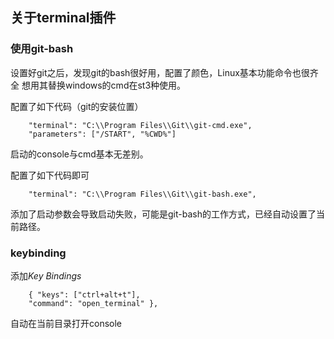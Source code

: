 ## 关于terminal插件

### 使用git-bash

设置好git之后，发现git的bash很好用，配置了颜色，Linux基本功能命令也很齐全
想用其替换windows的cmd在st3种使用。

配置了如下代码（git的安装位置）
```
	"terminal": "C:\\Program Files\\Git\\git-cmd.exe",
	"parameters": ["/START", "%CWD%"]
```
启动的console与cmd基本无差别。

配置了如下代码即可
```
	"terminal": "C:\\Program Files\\Git\\git-bash.exe",
```
添加了启动参数会导致启动失败，可能是git-bash的工作方式，已经自动设置了当前路径。

### keybinding

添加*Key Bindings*
```
	{ "keys": ["ctrl+alt+t"],
    "command": "open_terminal" },
```
自动在当前目录打开console
